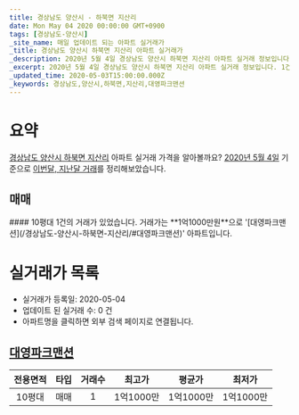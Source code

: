 ```yaml
---
title: 경상남도 양산시 - 하북면 지산리
date: Mon May 04 2020 00:00:00 GMT+0900
tags: [경상남도-양산시]
_site_name: 매일 업데이트 되는 아파트 실거래가
_title: 경상남도 양산시 하북면 지산리 아파트 실거래가
_description: 2020년 5월 4일 경상남도 양산시 하북면 지산리 아파트 실거래 정보입니다. 1건 아파트 정보가 있습니다.
_excerpt: 2020년 5월 4일 경상남도 양산시 하북면 지산리 아파트 실거래 정보입니다. 1건 아파트 정보가 있습니다.
_updated_time: 2020-05-03T15:00:00.000Z
_keywords: 경상남도,양산시,하북면,지산리,대영파크맨션
---
```





# 요약
<ins>경상남도 양산시 하북면 지산리</ins> 아파트 실거래 가격을 알아볼까요? <ins>2020년 5월 4일</ins> 기준으로 <ins>이번달, 지난달 거래</ins>를 정리해보았습니다.

## 매매
<div class="container">
<div class="twelve columns" markdown="1">
#### 10평대
1건의 거래가 있었습니다. 거래가는 **1억1000만원**으로 '[대영파크맨션](/경상남도-양산시-하북면-지산리/#대영파크맨션)' 아파트입니다.
</div>
</div>



# 실거래가 목록
- 실거래가 등록일: 2020-05-04
- 업데이트 된 실거래 수: 0 건
- 아파트명을 클릭하면 외부 검색 페이지로 연결됩니다.

## [대영파크맨션](#대영파크맨션)

|전용면적|타입|거래수|최고가|평균가|최저가|
|:---:|:---:|:---:|:---:|:---:|:---:|
|10평대|<span class="deal-type-1">매매</span>|1|1억1000만|1억1000만|1억1000만|

<br/>



